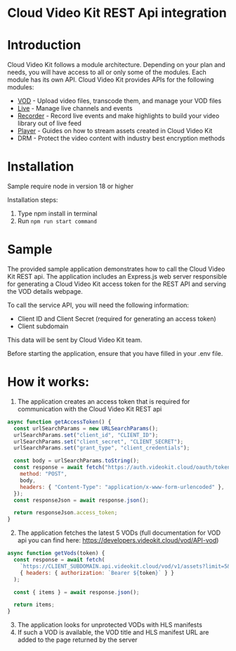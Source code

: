 # Cloud Video Kit REST Api integration

# Introduction

Cloud Video Kit follows a module architecture. Depending on your plan and needs, you will have access to all or only some of the modules. Each module has its own API. Cloud Video Kit provides APIs for the following modules:

- [VOD](https://developers.videokit.cloud/vod/API-vod) - Upload video files, transcode them, and manage your VOD files
- [Live](https://developers.videokit.cloud/live/API-live) - Manage live channels and events
- [Recorder](https://developers.videokit.cloud/recorder/API-recorder) - Record live events and make highlights to build your video library out of live feed
- [Player](https://developers.videokit.cloud/player/API-player) - Guides on how to stream assets created in Cloud Video Kit
- DRM - Protect the video content with industry best encryption methods

# Installation
Sample require node in version 18 or higher

Installation steps:
1. Type npm install in terminal
2. Run `npm run start command`

# Sample

The provided sample application demonstrates how to call the Cloud Video Kit REST api. The application includes an Express.js web server responsible for generating a Cloud Video Kit access token for the REST API and serving the VOD details webpage.

To call the service API, you will need the following information:

- Client ID and Client Secret (required for generating an access token)
- Client subdomain

This data will be sent by Cloud Video Kit team.

Before starting the application, ensure that you have filled in your .env file.

# How it works:

1. The application creates an access token that is required for communication with the Cloud Video Kit REST api

```js
async function getAccessToken() {
  const urlSearchParams = new URLSearchParams();
  urlSearchParams.set("client_id", "CLIENT_ID");
  urlSearchParams.set("client_secret", "CLIENT_SECRET");
  urlSearchParams.set("grant_type", "client_credentials");

  const body = urlSearchParams.toString();
  const response = await fetch("https://auth.videokit.cloud/oauth/token", {
    method: "POST",
    body,
    headers: { "Content-Type": "application/x-www-form-urlencoded" },
  });
  const responseJson = await response.json();

  return responseJson.access_token;
}
```

2. The application fetches the latest 5 VODs (full documentation for VOD api you can find here: https://developers.videokit.cloud/vod/API-vod)

```js
async function getVods(token) {
  const response = await fetch(
    `https://CLIENT_SUBDOMAIN.api.videokit.cloud/vod/v1/assets?limit=5&page=1&sort=lastModificationDate&desc=true`,
    { headers: { authorization: `Bearer ${token}` } }
  );

  const { items } = await response.json();

  return items;
}
```

3. The application looks for unprotected VODs with HLS manifests
4. If such a VOD is available, the VOD title and HLS manifest URL are added to the page returned by the server
